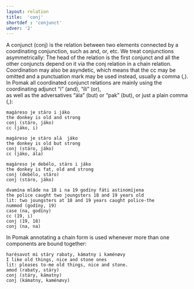 ```yaml
---
layout: relation
title:  'conj'
shortdef : 'conjunct'
udver: '2'
---
```


A conjunct (conj) is the relation between two elements connected by a coordinating conjunction, such as and, or, etc.
We treat conjunctions asymmetrically: The head of the relation is the first conjunct and all the other conjuncts depend on it via the conj relation in a chain relation. Coordination may also be asyndetic, which means that the cc may be omitted and a punctuation mark may be used instead, usually a comma (,). In Pomak all coordinated conjunct relations are mainly using the coordinating adjunct “i” (and), “íli” (or),  
as well as the adversatives “ála” (but) or “pak” (but), or just a plain comma (,): 

~~~ sdparse
magáreso je stáro i jáko 
the donkey is old and strong                
conj (stáro, jáko) 
cc (jáko, i)
~~~ 

~~~ sdparse
magáreso je stáro alá  jáko 
the donkey is old but strong
conj (stáro, jáko)  
cc (jáko, ála)
~~~ 

~~~ sdparse
magáreso je debélo, stáro i jáko
the donkey is fat, old and strong
conj (debélo, stáro)
conj (stáro, jáko)
~~~ 

~~~ sdparse
dvamína mláde na 18 i na 19 godíny fáti astinomíjena 
the police caught two joungsters 18 and 19 years old
lit: two joungsters at 18 and 19 years caught police-the
nummod (godíny, 19)
case (na, godíny)
cc (19, i)
conj (19, 18)
conj (na, na)
~~~ 

In Pomak annotating a chain form is used whenever more than one components are bound together: 

~~~ sdparse
harésavot mi stáry rabaty, kámatny i kaménøvy 
I like old things, nice and stone ones  
lit: pleases to-me old things, nice and stone.  
amod (rabaty, stáry)
conj (stáry, kámatny)
conj (kámatny, kaménøvy)
~~~ 
